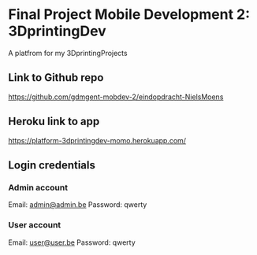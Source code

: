 # Final Project Mobile Development 2: 3DprintingDev
A platfrom for my 3DprintingProjects

## Link to Github repo
https://github.com/gdmgent-mobdev-2/eindopdracht-NielsMoens

## Heroku link to app 
https://platform-3dprintingdev-momo.herokuapp.com/

## Login credentials 
### Admin account
Email: admin@admin.be
Password: qwerty

### User account
Email: user@user.be
Password: qwerty
